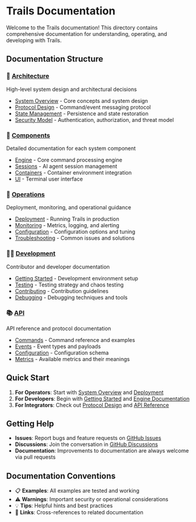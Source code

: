 # Trails Documentation

Welcome to the Trails documentation! This directory contains comprehensive documentation for understanding, operating, and developing with Trails.

## Documentation Structure

### 📐 [Architecture](./architecture/)
High-level system design and architectural decisions
- [System Overview](./architecture/overview.md) - Core concepts and system design
- [Protocol Design](./architecture/protocol.md) - Command/event messaging protocol
- [State Management](./architecture/state.md) - Persistence and state restoration
- [Security Model](./architecture/security.md) - Authentication, authorization, and threat model

### 🔧 [Components](./components/)
Detailed documentation for each system component
- [Engine](./components/engine.md) - Core command processing engine
- [Sessions](./components/sessions.md) - AI agent session management
- [Containers](./components/containers.md) - Container environment integration
- [UI](./components/ui.md) - Terminal user interface

### 🚀 [Operations](./operations/)
Deployment, monitoring, and operational guidance
- [Deployment](./operations/deployment.md) - Running Trails in production
- [Monitoring](./operations/monitoring.md) - Metrics, logging, and alerting
- [Configuration](./operations/configuration.md) - Configuration options and tuning
- [Troubleshooting](./operations/troubleshooting.md) - Common issues and solutions

### 👩‍💻 [Development](./development/)
Contributor and developer documentation
- [Getting Started](./development/getting-started.md) - Development environment setup
- [Testing](./development/testing.md) - Testing strategy and chaos testing
- [Contributing](./development/contributing.md) - Contribution guidelines
- [Debugging](./development/debugging.md) - Debugging techniques and tools

### 📚 [API](./api/)
API reference and protocol documentation
- [Commands](./api/commands.md) - Command reference and examples
- [Events](./api/events.md) - Event types and payloads
- [Configuration](./api/configuration.md) - Configuration schema
- [Metrics](./api/metrics.md) - Available metrics and their meanings

## Quick Start

1. **For Operators**: Start with [System Overview](./architecture/overview.md) and [Deployment](./operations/deployment.md)
2. **For Developers**: Begin with [Getting Started](./development/getting-started.md) and [Engine Documentation](./components/engine.md)
3. **For Integrators**: Check out [Protocol Design](./architecture/protocol.md) and [API Reference](./api/)

## Getting Help

- **Issues**: Report bugs and feature requests on [GitHub Issues](https://github.com/outfitter-dev/trails/issues)
- **Discussions**: Join the conversation in [GitHub Discussions](https://github.com/outfitter-dev/trails/discussions)
- **Documentation**: Improvements to documentation are always welcome via pull requests

## Documentation Conventions

- 📋 **Examples**: All examples are tested and working
- ⚠️ **Warnings**: Important security or operational considerations
- 💡 **Tips**: Helpful hints and best practices
- 🔗 **Links**: Cross-references to related documentation